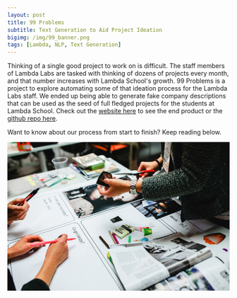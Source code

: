 ```yaml
---
layout: post
title: 99 Problems
subtitle: Text Generation to Aid Project Ideation
bigimg: /img/99_banner.png
tags: [Lambda, NLP, Text Generation]
---
```

Thinking of a single good project to work on is difficult. The staff members of Lambda Labs are tasked with thinking of dozens of 
projects every month, and that number increases with Lambda School's growth. 99 Problems is a project to explore automating some of 
that ideation process for the Lambda Labs staff. We ended up being able to generate fake company descriptions that can be used as 
the seed of full fledged projects for the students at Lambda School. Check out the [website here](ninenineproblems.com) to see the 
end product or the [github repo here](https://github.com/labs15-pain-point).

Want to know about our process from start to finish? Keep reading below.

![text break image](/img/planning.jpg)

